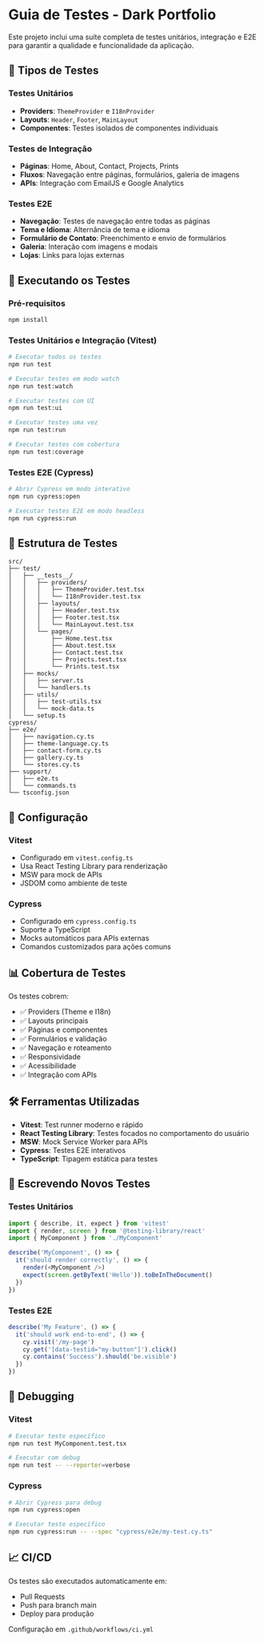 # Guia de Testes - Dark Portfolio

Este projeto inclui uma suíte completa de testes unitários, integração e E2E para garantir a qualidade e funcionalidade da aplicação.

## 🧪 Tipos de Testes

### Testes Unitários
- **Providers**: `ThemeProvider` e `I18nProvider`
- **Layouts**: `Header`, `Footer`, `MainLayout`
- **Componentes**: Testes isolados de componentes individuais

### Testes de Integração
- **Páginas**: Home, About, Contact, Projects, Prints
- **Fluxos**: Navegação entre páginas, formulários, galeria de imagens
- **APIs**: Integração com EmailJS e Google Analytics

### Testes E2E
- **Navegação**: Testes de navegação entre todas as páginas
- **Tema e Idioma**: Alternância de tema e idioma
- **Formulário de Contato**: Preenchimento e envio de formulários
- **Galeria**: Interação com imagens e modais
- **Lojas**: Links para lojas externas

## 🚀 Executando os Testes

### Pré-requisitos
```bash
npm install
```

### Testes Unitários e Integração (Vitest)
```bash
# Executar todos os testes
npm run test

# Executar testes em modo watch
npm run test:watch

# Executar testes com UI
npm run test:ui

# Executar testes uma vez
npm run test:run

# Executar testes com cobertura
npm run test:coverage
```

### Testes E2E (Cypress)
```bash
# Abrir Cypress em modo interativo
npm run cypress:open

# Executar testes E2E em modo headless
npm run cypress:run
```

## 📁 Estrutura de Testes

```
src/
├── test/
│   ├── __tests__/
│   │   ├── providers/
│   │   │   ├── ThemeProvider.test.tsx
│   │   │   └── I18nProvider.test.tsx
│   │   ├── layouts/
│   │   │   ├── Header.test.tsx
│   │   │   ├── Footer.test.tsx
│   │   │   └── MainLayout.test.tsx
│   │   └── pages/
│   │       ├── Home.test.tsx
│   │       ├── About.test.tsx
│   │       ├── Contact.test.tsx
│   │       ├── Projects.test.tsx
│   │       └── Prints.test.tsx
│   ├── mocks/
│   │   ├── server.ts
│   │   └── handlers.ts
│   ├── utils/
│   │   ├── test-utils.tsx
│   │   └── mock-data.ts
│   └── setup.ts
cypress/
├── e2e/
│   ├── navigation.cy.ts
│   ├── theme-language.cy.ts
│   ├── contact-form.cy.ts
│   ├── gallery.cy.ts
│   └── stores.cy.ts
├── support/
│   ├── e2e.ts
│   └── commands.ts
└── tsconfig.json
```

## 🔧 Configuração

### Vitest
- Configurado em `vitest.config.ts`
- Usa React Testing Library para renderização
- MSW para mock de APIs
- JSDOM como ambiente de teste

### Cypress
- Configurado em `cypress.config.ts`
- Suporte a TypeScript
- Mocks automáticos para APIs externas
- Comandos customizados para ações comuns

## 📊 Cobertura de Testes

Os testes cobrem:
- ✅ Providers (Theme e I18n)
- ✅ Layouts principais
- ✅ Páginas e componentes
- ✅ Formulários e validação
- ✅ Navegação e roteamento
- ✅ Responsividade
- ✅ Acessibilidade
- ✅ Integração com APIs

## 🛠️ Ferramentas Utilizadas

- **Vitest**: Test runner moderno e rápido
- **React Testing Library**: Testes focados no comportamento do usuário
- **MSW**: Mock Service Worker para APIs
- **Cypress**: Testes E2E interativos
- **TypeScript**: Tipagem estática para testes

## 📝 Escrevendo Novos Testes

### Testes Unitários
```typescript
import { describe, it, expect } from 'vitest'
import { render, screen } from '@testing-library/react'
import { MyComponent } from './MyComponent'

describe('MyComponent', () => {
  it('should render correctly', () => {
    render(<MyComponent />)
    expect(screen.getByText('Hello')).toBeInTheDocument()
  })
})
```

### Testes E2E
```typescript
describe('My Feature', () => {
  it('should work end-to-end', () => {
    cy.visit('/my-page')
    cy.get('[data-testid="my-button"]').click()
    cy.contains('Success').should('be.visible')
  })
})
```

## 🐛 Debugging

### Vitest
```bash
# Executar teste específico
npm run test MyComponent.test.tsx

# Executar com debug
npm run test -- --reporter=verbose
```

### Cypress
```bash
# Abrir Cypress para debug
npm run cypress:open

# Executar teste específico
npm run cypress:run -- --spec "cypress/e2e/my-test.cy.ts"
```

## 📈 CI/CD

Os testes são executados automaticamente em:
- Pull Requests
- Push para branch main
- Deploy para produção

Configuração em `.github/workflows/ci.yml`
